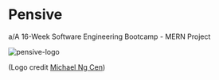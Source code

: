 # Pensive
a/A 16-Week Software Engineering Bootcamp - MERN Project


![pensive-logo](https://user-images.githubusercontent.com/102888592/187081087-beac8769-a3da-4117-8c41-05d2e6d65e7f.png)

(Logo credit [Michael Ng Cen](https://github.com/MichaelNgCen))
